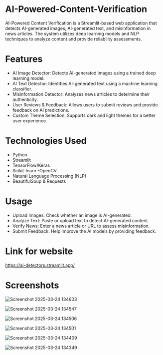# AI-Powered-Content-Verification

AI-Powered Content Verification is a Streamlit-based web application that detects AI-generated images, AI-generated text, and misinformation in news articles. The system utilizes deep learning models and NLP techniques to analyze content and provide reliability assessments.

# Features
- AI Image Detector: Detects AI-generated images using a trained deep learning model.
- AI Text Detector: Identifies AI-generated text using a machine learning classifier.
- Misinformation Detector: Analyzes news articles to determine their authenticity.
- User Reviews & Feedback: Allows users to submit reviews and provide feedback on AI predictions.
- Custom Theme Selection: Supports dark and light themes for a better user experience.

# Technologies Used
- Python
- Streamlit
- TensorFlow/Keras
- Scikit-learn
-OpenCV
- Natural Language Processing (NLP)
- BeautifulSoup & Requests

# Usage
- Upload Images: Check whether an image is AI-generated.
- Analyze Text: Paste or upload text to detect AI-generated content.
- Verify News: Enter a news article or URL to assess misinformation.
- Submit Feedback: Help improve the AI models by providing feedback.

# Link for website
https://ai-detectors.streamlit.app/

# Screenshots

![Screenshot 2025-03-24 134603](https://github.com/user-attachments/assets/647107c5-699e-4f1d-90da-7429b94d1153)

![Screenshot 2025-03-24 134547](https://github.com/user-attachments/assets/d41b063c-126c-4043-a051-b3d9bf64ba88)

![Screenshot 2025-03-24 134506](https://github.com/user-attachments/assets/1a28d87a-9c55-4dec-ab21-6e88412d2dcf)

![Screenshot 2025-03-24 134501](https://github.com/user-attachments/assets/0ef200f8-8856-485f-b9fd-0a6d6e3f7fc4)

![Screenshot 2025-03-24 134409](https://github.com/user-attachments/assets/099c9955-cbc1-4cc5-b15a-972093a6b4cb)

![Screenshot 2025-03-24 134349](https://github.com/user-attachments/assets/f3dbbff3-9cce-4514-b36f-8fb190db3f43)
